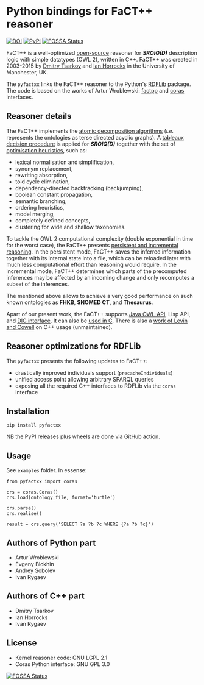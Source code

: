 # Python bindings for FaCT++ reasoner

[![DOI](https://zenodo.org/badge/331395431.svg)](https://doi.org/10.5281/zenodo.7693502)
[![PyPI](https://img.shields.io/pypi/v/pyfactxx.svg?style=flat)](https://pypi.org/project/pyfactxx)
[![FOSSA Status](https://app.fossa.com/api/projects/git%2Bgithub.com%2Ftilde-lab%2Fpyfactxx.svg?type=shield)](https://app.fossa.com/projects/git%2Bgithub.com%2Ftilde-lab%2Fpyfactxx?ref=badge_shield)

FaCT++ is a well-optimized [open-source](https://bitbucket.org/dtsarkov/factplusplus) reasoner for **_SROIQ(D)_** description logic with simple datatypes (OWL 2), written in C++. FaCT++ was created in 2003-2015 by [Dmitry Tsarkov](https://scholar.google.com/citations?user=jDcQ7vQAAAAJ) and [Ian Horrocks](https://scholar.google.com/citations?user=0ypdmcYAAAAJ) in the University of Manchester, UK.

The `pyfactxx` links the FaCT++ reasoner to the Python's [RDFLib](https://rdflib.dev) package. The code is based on the works of Artur Wroblewski: [factpp](https://bitbucket.org/wrobell/factplusplus/src/factpp/factpp) and [coras](https://bitbucket.org/wrobell/coras) interfaces.


## Reasoner details

The FaCT++ implements the [atomic decomposition algorithms](http://ceur-ws.org/Vol-1080/owled2013_13.pdf) (_i.e._ represents the ontologies as terse directed acyclic graphs). A [tableaux decision procedure](http://www.cs.ox.ac.uk/ian.horrocks/Publications/download/2007/HoSa07a.pdf) is applied for **_SROIQ(D)_** together with the set of [optimisation heuristics](https://doi.org/10.1007/11814771_26), such as:

- lexical normalisation and simplification,
- synonym replacement,
- rewriting absorption,
- told cycle elimination,
- dependency-directed backtracking (backjumping),
- boolean constant propagation,
- semantic branching,
- ordering heuristics,
- model merging,
- completely defined concepts,
- clustering for wide and shallow taxonomies.

To tackle the OWL 2 computational complexity (double exponential in time for the worst case), the FaCT++ presents [persistent and incremental reasoning](http://ceur-ws.org/Vol-1207/paper_7.pdf). In the persistent mode, FaCT++ saves the inferred information together with its internal state into a file, which can be reloaded later with much less computational effort than reasoning would require. In the incremental mode, FaCT++ determines which parts of the precomputed inferences may be affected by an incoming change and only recomputes a subset of the inferences.

The mentioned above allows to achieve a very good performance on such known ontologies as **FHKB**, **SNOMED CT**, and **Thesaurus**.

Apart of our present work, the FaCT++ supports [Java OWL-API](https://github.com/owlcs/owlapi), Lisp API, and [DIG interface](http://dl.kr.org/dig/interface.html). It can also be [used in C](https://bitbucket.org/dtsarkov/factplusplus/src/master/FaCT++.C/test.c). There is also a [work of Levin and Cowell](https://doi.org/10.1186/s13326-015-0035-z) on C++ usage (unmaintained).


## Reasoner optimizations for RDFLib

The `pyfactxx` presents the following updates to FaCT++:

- drastically improved individuals support (`precacheIndividuals`)
- unified access point allowing arbitrary SPARQL queries
- exposing all the required C++ interfaces to RDFLib via the `coras` interface


## Installation

`pip install pyfactxx`

NB the PyPI releases plus wheels are done via GitHub action.


## Usage

See `examples` folder. In essense:

```
from pyfactxx import coras

crs = coras.Coras()
crs.load(ontology_file, format='turtle')

crs.parse()
crs.realise()

result = crs.query('SELECT ?a ?b ?c WHERE {?a ?b ?c}')
```


## Authors of Python part

- Artur Wroblewski
- Evgeny Blokhin
- Andrey Sobolev
- Ivan Rygaev


## Authors of C++ part

- Dmitry Tsarkov
- Ian Horrocks
- Ivan Rygaev


## License

- Kernel reasoner code: GNU LGPL 2.1
- Coras Python interface: GNU GPL 3.0


[![FOSSA Status](https://app.fossa.com/api/projects/git%2Bgithub.com%2Ftilde-lab%2Fpyfactxx.svg?type=large)](https://app.fossa.com/projects/git%2Bgithub.com%2Ftilde-lab%2Fpyfactxx?ref=badge_large)
